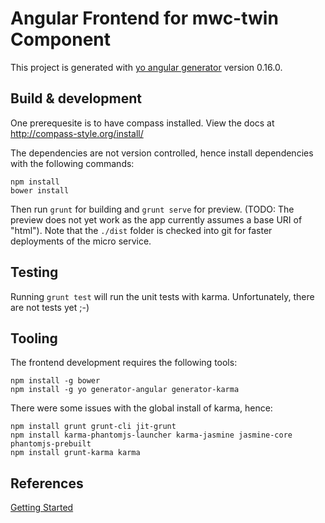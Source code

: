 # Angular Frontend for mwc-twin Component
This project is generated with [yo angular generator](https://github.com/yeoman/generator-angular)
version 0.16.0.

## Build & development
One prerequesite is to have compass installed. View the docs at http://compass-style.org/install/

The dependencies are not version controlled, hence install dependencies with the following commands:

```
npm install
bower install
```

Then run `grunt` for building and `grunt serve` for preview. (TODO: The preview does not yet work as the app currently assumes a base URI of "html"). Note that the `./dist` folder is checked into git for faster deployments of the micro service.

## Testing
Running `grunt test` will run the unit tests with karma. Unfortunately, there are not tests yet ;-)

## Tooling
The frontend development requires the following tools:
```
npm install -g bower 
npm install -g yo generator-angular generator-karma
```

There were some issues with the global install of karma, hence:
```
npm install grunt grunt-cli jit-grunt 
npm install karma-phantomjs-launcher karma-jasmine jasmine-core phantomjs-prebuilt
npm install grunt-karma karma
```

## References
[Getting Started](https://www.sitepoint.com/kickstart-your-angularjs-development-with-yeoman-grunt-and-bower/)
